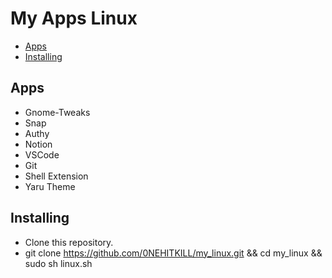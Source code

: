 # My Apps Linux

- [Apps](#apps)
- [Installing](#installing)

## Apps
-   Gnome-Tweaks
-   Snap
-   Authy
-   Notion
-   VSCode
-   Git
-   Shell Extension
-   Yaru Theme
## Installing
- Clone this repository.
- git clone https://github.com/0NEHITKILL/my_linux.git && cd my_linux && sudo sh linux.sh 
